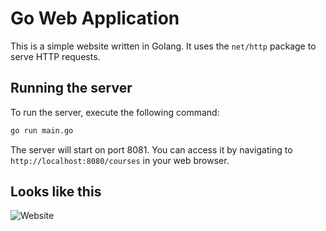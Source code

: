 # Go Web Application

This is a simple website written in Golang. It uses the `net/http` package to serve HTTP requests.

## Running the server

To run the server, execute the following command:

```bash
go run main.go
```

The server will start on port 8081. You can access it by navigating to `http://localhost:8080/courses` in your web browser.

## Looks like this

![Website](static/images/golang-website.png)


